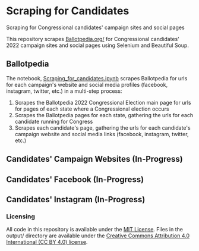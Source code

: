 # Scraping for Candidates
 Scraping for Congressional candidates' campaign sites and social pages

This repository scrapes [Ballotpedia.org/](https://www.ballotpedia.org/) for Congressional candidates' 2022 campaign sites and social pages using Selenium and Beautiful Soup. 


## Ballotpedia 

The notebook, [Scraping_for_candidates.ipynb](Scraping_for_candidates.ipynb) scrapes Ballotpedia for urls for each campaign's website and social media profiles (facebook, instagram, twitter, etc.) in a multi-step process:
 1. Scrapes the Ballotpedia 2022 Congressional Election main page for urls for pages of each state where a Congressional election occurs
 2. Scrapes the Ballotpedia pages for each state, gathering the urls for each candidate running for Congress
 3. Scrapes each candidate's page, gathering the urls for each candidate's campaign website and social media links (facebook, instagram, twitter, etc.)

## Candidates' Campaign Websites (In-Progress)

## Candidates' Facebook (In-Progress)

## Candidates' Instagram (In-Progress) 
 
### Licensing
All code in this repository is available under the [MIT License](https://opensource.org/licenses/MIT). Files in the output/ directory are available under the [Creative Commons Attribution 4.0 International (CC BY 4.0) license](https://creativecommons.org/licenses/by/4.0/).

